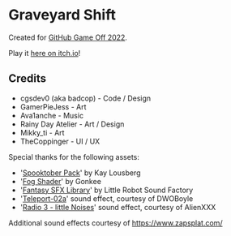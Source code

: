 # Graveyard Shift
Created for [GitHub Game Off 2022](https://itch.io/jam/game-off-2022).

Play it [here on itch.io](https://badcop.itch.io/graveyard-shift)!

## Credits
* cgsdev0 (aka badcop) - Code / Design
* GamerPieJess - Art
* Ava1anche - Music
* Rainy Day Atelier - Art / Design
* Mikky_ti - Art
* TheCoppinger - UI / UX

Special thanks for the following assets:
* '[Spooktober Pack](https://kaylousberg.itch.io/kaykit-spooktober)' by Kay Lousberg
* '[Fog Shader](https://youtu.be/QEaTsz_0o44)' by Gonkee
* '[Fantasy SFX Library](https://opengameart.org/content/fantasy-sound-effects-library)' by Little Robot Sound Factory
* '[Teleport-02a](https://freesound.org/people/DWOBoyle/sounds/474180/)' sound effect, courtesy of DWOBoyle
* '[Radio 3 - little Noises](https://freesound.org/people/AlienXXX/sounds/249894/)' sound effect, courtesy of AlienXXX

Additional sound effects courtesy of https://www.zapsplat.com/
